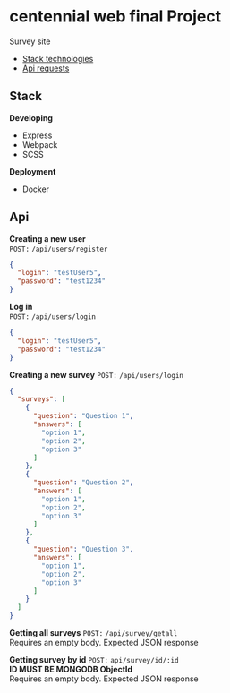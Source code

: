 # centennial web final Project

Survey site

- [Stack technologies](#stack)
- [Api requests](#api)

## Stack
**Developing**
- Express
- Webpack
- SCSS

**Deployment**
- Docker

## Api

**Creating a new user**  
`POST:`  `/api/users/register`

```json
{
  "login": "testUser5",
  "password": "test1234"
}
```

**Log in**  
`POST:`  `/api/users/login`

```json
{
  "login": "testUser5",
  "password": "test1234"
}
```

**Creating a new survey**
`POST:`  `/api/users/login`

```json
{
  "surveys": [
    {
      "question": "Question 1",
      "answers": [
        "option 1",
        "option 2",
        "option 3"
      ]
    },
    {
      "question": "Question 2",
      "answers": [
        "option 1",
        "option 2",
        "option 3"
      ]
    },
    {
      "question": "Question 3",
      "answers": [
        "option 1",
        "option 2",
        "option 3"
      ]
    }
  ]
}
```

**Getting all surveys**
`POST:`  `/api/survey/getall`  
Requires an empty body. Expected JSON response  

**Getting survey by id**
`POST:`  `api/survey/id/:id`  
**ID MUST BE MONGODB ObjectId**  
Requires an empty body. Expected JSON response  